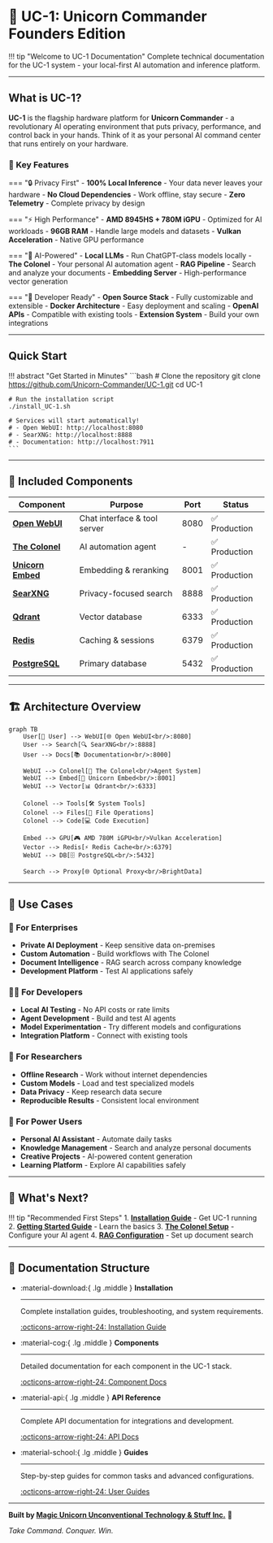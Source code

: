 # 🦄 UC-1: Unicorn Commander Founders Edition

!!! tip "Welcome to UC-1 Documentation"
    Complete technical documentation for the UC-1 system - your local-first AI automation and inference platform.

---

## What is UC-1?

**UC-1** is the flagship hardware platform for **Unicorn Commander** - a revolutionary AI operating environment that puts privacy, performance, and control back in your hands. Think of it as your personal AI command center that runs entirely on your hardware.

### 🌟 Key Features

=== "🔒 Privacy First"
    - **100% Local Inference** - Your data never leaves your hardware
    - **No Cloud Dependencies** - Work offline, stay secure
    - **Zero Telemetry** - Complete privacy by design

=== "⚡ High Performance"
    - **AMD 8945HS + 780M iGPU** - Optimized for AI workloads
    - **96GB RAM** - Handle large models and datasets
    - **Vulkan Acceleration** - Native GPU performance

=== "🧠 AI-Powered"
    - **Local LLMs** - Run ChatGPT-class models locally
    - **The Colonel** - Your personal AI automation agent
    - **RAG Pipeline** - Search and analyze your documents
    - **Embedding Server** - High-performance vector generation

=== "🔧 Developer Ready"
    - **Open Source Stack** - Fully customizable and extensible
    - **Docker Architecture** - Easy deployment and scaling
    - **OpenAI APIs** - Compatible with existing tools
    - **Extension System** - Build your own integrations

---

## Quick Start

!!! abstract "Get Started in Minutes"
    ```bash
    # Clone the repository
    git clone https://github.com/Unicorn-Commander/UC-1.git
    cd UC-1
    
    # Run the installation script
    ./install_UC-1.sh
    
    # Services will start automatically!
    # - Open WebUI: http://localhost:8080
    # - SearXNG: http://localhost:8888
    # - Documentation: http://localhost:7911
    ```

---

## 🧱 Included Components

| Component | Purpose | Port | Status |
|-----------|---------|------|--------|
| **[Open WebUI](components/open-webui.md)** | Chat interface & tool server | 8080 | ✅ Production |
| **[The Colonel](components/the-colonel.md)** | AI automation agent | - | ✅ Production |
| **[Unicorn Embed](components/unicorn-embed.md)** | Embedding & reranking | 8001 | ✅ Production |
| **[SearXNG](components/searxng.md)** | Privacy-focused search | 8888 | ✅ Production |
| **[Qdrant](components/stack.md#qdrant)** | Vector database | 6333 | ✅ Production |
| **[Redis](components/stack.md#redis)** | Caching & sessions | 6379 | ✅ Production |
| **[PostgreSQL](components/stack.md#postgresql)** | Primary database | 5432 | ✅ Production |

---

## 🏗️ Architecture Overview

```mermaid
graph TB
    User[👤 User] --> WebUI[🌐 Open WebUI<br/>:8080]
    User --> Search[🔍 SearXNG<br/>:8888]
    User --> Docs[📚 Documentation<br/>:8000]
    
    WebUI --> Colonel[🧠 The Colonel<br/>Agent System]
    WebUI --> Embed[🔮 Unicorn Embed<br/>:8001]
    WebUI --> Vector[📊 Qdrant<br/>:6333]
    
    Colonel --> Tools[🛠️ System Tools]
    Colonel --> Files[📁 File Operations]
    Colonel --> Code[💻 Code Execution]
    
    Embed --> GPU[🎮 AMD 780M iGPU<br/>Vulkan Acceleration]
    Vector --> Redis[⚡ Redis Cache<br/>:6379]
    WebUI --> DB[🗄️ PostgreSQL<br/>:5432]
    
    Search --> Proxy[🌐 Optional Proxy<br/>BrightData]
```

---

## 🎯 Use Cases

### 🏢 For Enterprises
- **Private AI Deployment** - Keep sensitive data on-premises
- **Custom Automation** - Build workflows with The Colonel
- **Document Intelligence** - RAG search across company knowledge
- **Development Platform** - Test AI applications safely

### 🧑‍💻 For Developers
- **Local AI Testing** - No API costs or rate limits
- **Agent Development** - Build and test AI agents
- **Model Experimentation** - Try different models and configurations
- **Integration Platform** - Connect with existing tools

### 🔬 For Researchers
- **Offline Research** - Work without internet dependencies
- **Custom Models** - Load and test specialized models
- **Data Privacy** - Keep research data secure
- **Reproducible Results** - Consistent local environment

### 🦄 For Power Users
- **Personal AI Assistant** - Automate daily tasks
- **Knowledge Management** - Search and analyze personal documents
- **Creative Projects** - AI-powered content generation
- **Learning Platform** - Explore AI capabilities safely

---

## 🚀 What's Next?

!!! tip "Recommended First Steps"
    1. **[Installation Guide](installation/quick-start.md)** - Get UC-1 running
    2. **[Getting Started Guide](guides/getting-started.md)** - Learn the basics
    3. **[The Colonel Setup](guides/agents.md)** - Configure your AI agent
    4. **[RAG Configuration](guides/rag-setup.md)** - Set up document search

---

## 📖 Documentation Structure

<div class="grid cards" markdown>

-   :material-download:{ .lg .middle } **Installation**

    ---

    Complete installation guides, troubleshooting, and system requirements.

    [:octicons-arrow-right-24: Installation Guide](installation/quick-start.md)

-   :material-cog:{ .lg .middle } **Components**

    ---

    Detailed documentation for each component in the UC-1 stack.

    [:octicons-arrow-right-24: Component Docs](components/stack.md)

-   :material-api:{ .lg .middle } **API Reference**

    ---

    Complete API documentation for integrations and development.

    [:octicons-arrow-right-24: API Docs](api/embedding.md)

-   :material-school:{ .lg .middle } **Guides**

    ---

    Step-by-step guides for common tasks and advanced configurations.

    [:octicons-arrow-right-24: User Guides](guides/getting-started.md)

</div>

---

**Built by [Magic Unicorn Unconventional Technology & Stuff Inc.](about/magic-unicorn.md)** 🦄

*Take Command. Conquer. Win.*